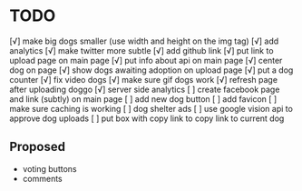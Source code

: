 TODO
====

[√] make big dogs smaller (use width and height on the img tag)
[√] add analytics
[√] make twitter more subtle
[√] add github link
[√] put link to upload page on main page
[√] put info about api on main page
[√] center dog on page
[√] show dogs awaiting adoption on upload page
[√] put a dog counter
[√] fix video dogs
[√] make sure gif dogs work
[√] refresh page after uploading doggo
[√] server side analytics
[ ] create facebook page and link (subtly) on main page
[ ] add new dog button
[ ] add favicon
[ ] make sure caching is working
[ ] dog shelter ads
[ ] use google vision api to approve dog uploads
[ ] put box with copy link to copy link to current dog

Proposed
--------

- voting buttons
- comments